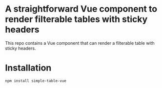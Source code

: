 # A straightforward Vue component to render filterable tables with sticky headers

This repo contains a Vue component that can render a filterable table with sticky headers.

# Installation

```
npm install simple-table-vue
```
